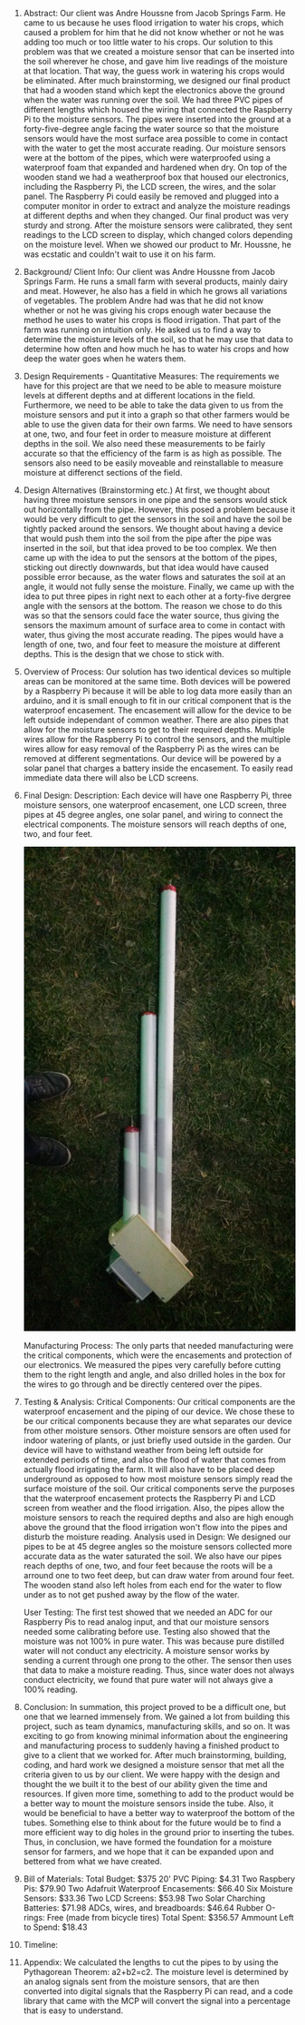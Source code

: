 1. Abstract:
	Our client was Andre Houssne from Jacob Springs Farm. He came to us because he uses flood irrigation to water his crops, which caused a problem for him that he did not know whether or not he was adding too much or too little water to his crops. Our solution to this problem was that we created a moisture sensor that can be inserted into the soil wherever he chose, and gave him live readings of the moisture at that location. That way, the guess work in watering his crops would be eliminated. After much brainstorming, we designed our final product that had a wooden stand which kept the electronics above the ground when the water was running over the soil. We had three PVC pipes of different lengths which housed the wiring that connected the Raspberry Pi to the moisture sensors. The pipes were inserted into the ground at a forty-five-degree angle facing the water source so that the moisture sensors would have the most surface area possible to come in contact with the water to get the most accurate reading. Our moisture sensors were at the bottom of the pipes, which were waterproofed using a waterproof foam that expanded and hardened when dry. On top of the wooden stand we had a weatherproof box that housed our electronics, including the Raspberry Pi, the LCD screen, the wires, and the solar panel. The Raspberry Pi could easily be removed and plugged into a computer monitor in order to extract and analyze the moisture readings at different depths and when they changed. Our final product was very sturdy and strong. After the moisture sensors were calibrated, they sent readings to the LCD screen to display, which changed colors depending on the moisture level. When we showed our product to Mr. Houssne, he was ecstatic and couldn't wait to use it on his farm.

2. Background/ Client Info:
	Our client was Andre Houssne from Jacob Springs Farm. He runs a small farm with several products, mainly dairy and meat. However, he also has a field in which he grows all variations of vegetables. The problem Andre had was that he did not know whether or not he was giving his crops enough water because the method he uses to water his crops is flood irrigation. That part of the farm was running on intuition only. He asked us to find a way to determine the moisture levels of the soil, so that he may use that data to determine how often and how much he has to water his crops and how deep the water goes when he waters them.

3. Design Requirements - Quantitative Measures:
	The requirements we have for this project are that we need to be able to measure moisture levels at different depths and at different locations in the field. Furthermore, we need to be able to take the data given to us from the moisture sensors and put it into a graph so that other farmers would be able to use the given data for their own farms. We need to have sensors at one, two, and four feet in order to measure moisture at different depths in the soil. We also need these measurements to be fairly accurate so that the efficiency of the farm is as high as possible. The sensors also need to be easily moveable and reinstallable to measure moisture at differenct sections of the field.

4. Design Alternatives (Brainstorming etc.)
	At first, we thought about having three moisture sensors in one pipe and the sensors would stick out horizontally from the pipe. However, this posed a problem because it would be very difficult to get the sensors in the soil and have the soil be tightly packed around the sensors. We thought about having a device that would push them into the soil from the pipe after the pipe was inserted in the soil, but that idea proved to be too complex. We then came up with the idea to put the sensors at the bottom of the pipes, sticking out directly downwards, but that idea would have caused possible error because, as the water flows and saturates the soil at an angle, it would not fully sense the moisture. Finally, we came up with the idea to put three pipes in right next to each other at a forty-five dergree angle with the sensors at the bottom. The reason we chose to do this was so that the sensors could face the water source, thus giving the sensors the maximum amount of surface area to come in contact with water, thus giving the most accurate reading. The pipes would have a length of one, two, and four feet to measure the moisture at different depths. This is the design that we chose to stick with.

5. Overview of Process:
	Our solution has two identical devices so multiple areas can be monitored at the same time. Both devices will be powered by a Raspberry Pi because it will be able to log data more easily than an arduino, and  it is small enough to fit in our critical component that is the waterproof encasement. The encasement will allow for the device to be left outside independant of common weather. There are also pipes that allow for the moisture sensors to get to their required depths. Multiple wires allow for the Raspberry Pi to control the sensors, and the multiple wires allow for easy removal of the Raspberry Pi as the wires can be removed at different segmentations. Our device will be powered by a solar panel that charges a battery inside the encasement. To easily read immediate data there will also be LCD screens.

6. Final Design:
	Description:
		Each device will have one Raspberry Pi, three moisture sensors, one waterproof encasement, one LCD screen, three pipes at 45 degree angles, one solar panel, and wiring to connect the electrical components. The moisture sensors will reach depths of one, two, and four feet.

	![Device out of the ground](https://github.com/elfi1585/Water-detection-plans-for-farm-fields/blob/master/Pictures/20141204_181332.jpg)
	
	Manufacturing Process:
		The only parts that needed manufacturing were the critical components, which were the encasements and protection of our electronics. We measured the pipes very carefully before cutting them to the right length and angle, and also drilled holes in the box for the wires to go through and be directly centered over the pipes.

7. Testing & Analysis:
	Critical Components:
		Our critical components are the waterproof encasement and the piping of our device. We chose these to be our critical components because they are what separates our device from other moisture sensors. Other moisture sensors are often used for indoor watering of plants, or just briefly used outside in the garden. Our device will have to withstand weather from being left outside for extended periods of time, and also the flood of water that comes from actually flood irrigating the farm. It will also have to be placed deep underground as opposed to how most moisture sensors simply read the surface moisture of the soil. Our critical components serve the purposes that the waterproof encasement protects the Raspberry Pi and LCD screen from weather and the flood irrigation. Also, the pipes allow the moisture sensors to reach the required depths and also are high enough above the ground that the flood irrigation won't flow into the pipes and disturb the moisture reading.
	Analysis used in Design:
		We designed our pipes to be at 45 degree angles so the moisture sensors collected more accurate data as the water saturated the soil. We also have our pipes reach depths of one, two, and four feet because the roots will be a arround one to two feet deep, but can draw water from around four feet. The wooden stand also left holes from each end for the water to flow under as to not get pushed away by the flow of the water.
		
	User Testing:
		The first test showed that we needed an ADC for our Raspberry Pis to read analog input, and that our moisture sensors needed some calibrating before use. Testing also showed that the moisture was not 100% in pure water. This was because pure distilled water will not conduct any electricity. A moisture sensor works by sending a current through one prong to the other. The sensor then uses that data to make a moisture reading. Thus, since water does not always conduct electricity, we found that pure water will not always give a 100% reading. 
  
8. Conclusion:
	In summation, this project proved to be a difficult one, but one that we learned immensely from. We gained a lot from building this project, such as team dynamics, manufacturing skills, and so on. It was exciting to go from knowing minimal information about the engineering and manufacturing process to suddenly having a finished product to give to a client that we worked for. After much brainstorming, building, coding, and hard work we designed a moisture sensor that met all the criteria given to us by our client. We were happy with the design and thought the we built it to the best of our ability given the time and resources. If given more time, something to add to the product would be a better way to mount the moisture sensors inside the tube. Also, it would be beneficial to have a better way to waterproof the bottom of the tubes. Something else to think about for the future would be to find a more efficient way to dig holes in the ground prior to inserting the tubes. Thus, in conclusion, we have formed the foundation for a moisture sensor for farmers, and we hope that it can be expanded upon and bettered from what we have created.

9. Bill of Materials:
	Total Budget: $375
	20' PVC Piping: $4.31
	Two Raspbery Pis: $79.90
	Two Adafruit Waterproof Encasements: $66.40
	Six Moisture Sensors: $33.36
	Two LCD Screens: $53.98
	Two Solar Charching Batteries: $71.98
	ADCs, wires, and breadboards: $46.64
	Rubber O-rings: Free (made from bicycle tires)
	Total Spent: $356.57
	Ammount Left to Spend: $18.43

10. Timeline:
	

11. Appendix:
	We calculated the lengths to cut the pipes to by using the Pythagorean Theorem:	a2+b2=c2. The moisture level is determined by an analog signals sent from the moisture sensors, that are then converted into digital signals that the Raspberry Pi can read, and a code library that came with the MCP will convert the signal into a percentage that is easy to understand.
